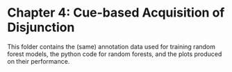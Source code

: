 # Chapter 4: Cue-based Acquisition of Disjunction

This folder contains the (same) annotation data used for training random forest models, the python code for random forests, and the plots produced on their performance.